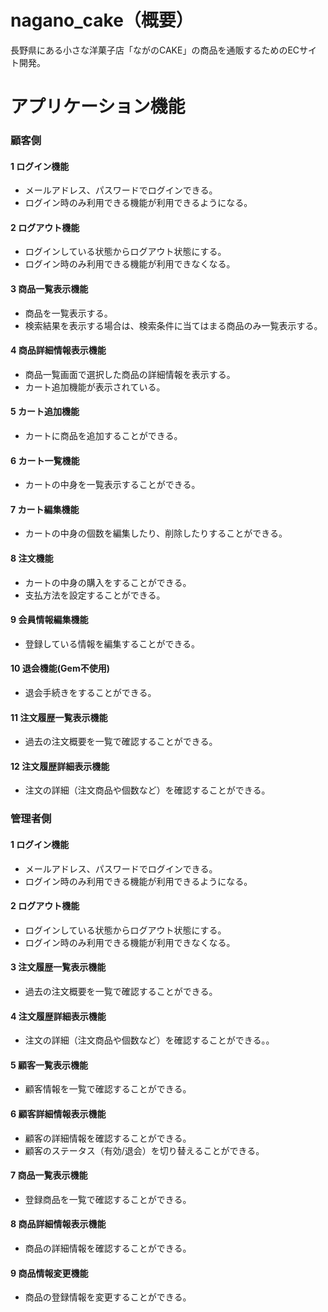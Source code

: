 # nagano_cake（概要）
長野県にある小さな洋菓子店「ながのCAKE」の商品を通販するためのECサイト開発。

# アプリケーション機能
### 顧客側

#### 1 ログイン機能
* メールアドレス、パスワードでログインできる。
* ログイン時のみ利用できる機能が利用できるようになる。

#### 2 ログアウト機能
* ログインしている状態からログアウト状態にする。
* ログイン時のみ利用できる機能が利用できなくなる。

#### 3 商品一覧表示機能
* 商品を一覧表示する。
* 検索結果を表示する場合は、検索条件に当てはまる商品のみ一覧表示する。

#### 4 商品詳細情報表示機能
* 商品一覧画面で選択した商品の詳細情報を表示する。
* カート追加機能が表示されている。

#### 5 カート追加機能
* カートに商品を追加することができる。

#### 6 カート一覧機能
* カートの中身を一覧表示することができる。

#### 7 カート編集機能
* カートの中身の個数を編集したり、削除したりすることができる。

#### 8 注文機能
* カートの中身の購入をすることができる。
* 支払方法を設定することができる。

#### 9 会員情報編集機能
* 登録している情報を編集することができる。

#### 10 退会機能(Gem不使用)
* 退会手続きをすることができる。

#### 11 注文履歴一覧表示機能
* 過去の注文概要を一覧で確認することができる。

#### 12 注文履歴詳細表示機能
* 注文の詳細（注文商品や個数など）を確認することができる。
  
   
### 管理者側

#### 1 ログイン機能
* メールアドレス、パスワードでログインできる。
* ログイン時のみ利用できる機能が利用できるようになる。

#### 2 ログアウト機能
* ログインしている状態からログアウト状態にする。
* ログイン時のみ利用できる機能が利用できなくなる。

#### 3 注文履歴一覧表示機能
* 過去の注文概要を一覧で確認することができる。

#### 4 注文履歴詳細表示機能
* 注文の詳細（注文商品や個数など）を確認することができる。。

#### 5 顧客一覧表示機能
* 顧客情報を一覧で確認することができる。

#### 6 顧客詳細情報表示機能
* 顧客の詳細情報を確認することができる。
* 顧客のステータス（有効/退会）を切り替えることができる。

#### 7 商品一覧表示機能
* 登録商品を一覧で確認することができる。

#### 8 商品詳細情報表示機能
* 商品の詳細情報を確認することができる。

#### 9 商品情報変更機能
* 商品の登録情報を変更することができる。
